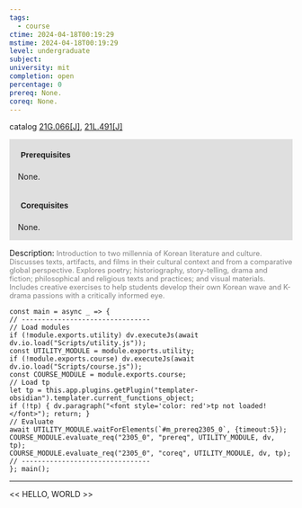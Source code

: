 ```yaml
---
tags:
  - course
ctime: 2024-04-18T00:19:29
mstime: 2024-04-18T00:19:29
level: undergraduate
subject: 
university: mit
completion: open
percentage: 0
prereq: None.
coreq: None.
---
```


catalog [21G.066[J]](http://student.mit.edu/catalog/m21Ga.html#21G.066), [21L.491[J]](http://student.mit.edu/catalog/m21La.html#21L.491)

<span style="display: block; padding: 15px; background-color: rgb(100, 100, 100, 0.2);"><font id="m_prereq2305_0" style="display: block; font-family: Arial, sans-serif; font-weight: bold; padding: 5px">Prerequisites</font><br><span id="prereq2305_0">None.</span></span>
<span style="display: block; padding: 15px; background-color: rgb(100, 100, 100, 0.2);"><font id="m_coreq2305_0" style="display: block; font-family: Arial, sans-serif; font-weight: bold; padding: 5px">Corequisites</font><br><span id="coreq2305_0">None.</span></span>

<font style="">Description:</font>
<font style="color: grey; font-size: 0.8rem;">Introduction to two millennia of Korean literature and culture. Discusses texts, artifacts, and films in their cultural context and from a comparative global perspective. Explores poetry; historiography, story-telling, drama and fiction; philosophical and religious texts and practices; and visual materials. Includes creative exercises to help students develop their own Korean wave and K-drama passions with a critically informed eye.</font>

```dataviewjs
const main = async _ => {
// --------------------------------
// Load modules
if (!module.exports.utility) dv.executeJs(await dv.io.load("Scripts/utility.js"));
const UTILITY_MODULE = module.exports.utility;
if (!module.exports.course) dv.executeJs(await dv.io.load("Scripts/course.js"));
const COURSE_MODULE = module.exports.course;
// Load tp
let tp = this.app.plugins.getPlugin("templater-obsidian").templater.current_functions_object;
if (!tp) { dv.paragraph("<font style='color: red'>tp not loaded!</font>"); return; }
// Evaluate
await UTILITY_MODULE.waitForElements(`#m_prereq2305_0`, {timeout:5});
COURSE_MODULE.evaluate_req("2305_0", "prereq", UTILITY_MODULE, dv, tp);
COURSE_MODULE.evaluate_req("2305_0", "coreq", UTILITY_MODULE, dv, tp);
// --------------------------------
}; main();
```

---

<< HELLO, WORLD >>
